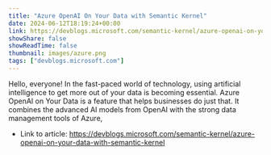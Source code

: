 ```yaml
---
title: "Azure OpenAI On Your Data with Semantic Kernel"
date: 2024-06-12T18:19:24+00:00
link: https://devblogs.microsoft.com/semantic-kernel/azure-openai-on-your-data-with-semantic-kernel
showShare: false
showReadTime: false
thumbnail: images/azure.png
tags: ["devblogs.microsoft.com"]
---
```

Hello, everyone! In the fast-paced world of technology, using artificial intelligence to get more out of your data is becoming essential. Azure OpenAI on Your Data is a feature that helps businesses do just that. It combines the advanced AI models from OpenAI with the strong data management tools of Azure,

- Link to article: https://devblogs.microsoft.com/semantic-kernel/azure-openai-on-your-data-with-semantic-kernel